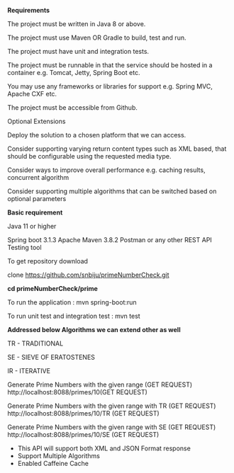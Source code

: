 
**Requirements**

The project must be written in Java 8 or above.

The project must use Maven OR Gradle to build, test and run.

The project must have unit and integration tests.

The project must be runnable in that the service should be hosted in a container e.g. Tomcat, Jetty, Spring Boot etc.

You may use any frameworks or libraries for support e.g. Spring MVC, Apache CXF etc.

The project must be accessible from Github.



Optional Extensions

Deploy the solution to a chosen platform that we can access.

Consider supporting varying return content types such as XML based, that should be configurable using the requested media type.

Consider ways to improve overall performance e.g. caching results, concurrent algorithm

Consider supporting multiple algorithms that can be switched based on optional parameters

**Basic requirement**

Java 11 or higher

Spring boot 3.1.3 Apache Maven 3.8.2 Postman or any other REST API Testing tool

To get repository download

clone https://github.com/snbiju/primeNumberCheck.git


**cd primeNumberCheck/prime**

To run the application : mvn spring-boot:run

To run unit test and integration test  : mvn test

**Addressed below Algorithms we can extend other as well**

TR - TRADITIONAL

SE - SIEVE OF ERATOSTENES 

IR - ITERATIVE 

Generate Prime Numbers with the given range (GET REQUEST) 
http://localhost:8088/primes/10(GET REQUEST)

Generate Prime Numbers with the given range with TR (GET REQUEST) 
http://localhost:8088/primes/10/TR (GET REQUEST)

Generate Prime Numbers with the given range with SE (GET REQUEST)
http://localhost:8088/primes/10/SE (GET REQUEST)

* This API will support both XML and JSON Format response
*  Support Multiple Algorithms
* Enabled Caffeine Cache


